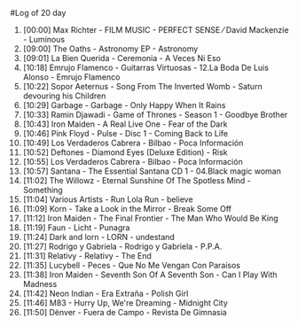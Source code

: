 #Log of 20 day

1. [00:00] Max Richter - FILM MUSIC - PERFECT SENSE ⁄ David Mackenzie - Luminous
1. [09:00] The Oaths - Astronomy EP - Astronomy
1. [09:01] La Bien Querida - Ceremonia - A Veces Ni Eso
1. [10:18] Emrujo Flamenco - Guitarras Virtuosas - 12.La Boda De Luis Alonso - Emrujo Flamenco
1. [10:22] Sopor Aeternus - Song From The Inverted Womb - Saturn devouring his Children
1. [10:29] Garbage - Garbage - Only Happy When It Rains
1. [10:33] Ramin Djawadi - Game of Thrones - Season 1 - Goodbye Brother
1. [10:43] Iron Maiden - A Real Live One - Fear of the Dark
1. [10:46] Pink Floyd - Pulse - Disc 1 - Coming Back to Life
1. [10:49] Los Verdaderos Cabrera - Bilbao - Poca Información
1. [10:52] Deftones - Diamond Eyes (Deluxe Edition) - Risk
1. [10:55] Los Verdaderos Cabrera - Bilbao - Poca Información
1. [10:57] Santana - The Essential Santana CD 1 - 04.Black magic woman
1. [11:02] The Willowz - Eternal Sunshine Of The Spotless Mind - Something
1. [11:04] Various Artists - Run Lola Run - believe
1. [11:09] Korn - Take a Look in the Mirror - Break Some Off
1. [11:12] Iron Maiden - The Final Frontier - The Man Who Would Be King
1. [11:19] Faun - Licht - Punagra
1. [11:24] Dark and lorn - LORN - undestand
1. [11:27] Rodrigo y Gabriela - Rodrigo y Gabriela - P.P.A.
1. [11:31] Relativy - Relativy - The End
1. [11:35] Lucybell - Peces - Que No Me Vengan Con Paraísos
1. [11:38] Iron Maiden - Seventh Son Of A Seventh Son - Can I Play With Madness
1. [11:42] Neon Indian - Era Extraña - Polish Girl
1. [11:46] M83 - Hurry Up, We're Dreaming - Midnight City
1. [11:50] Dënver - Fuera de Campo - Revista De Gimnasia
